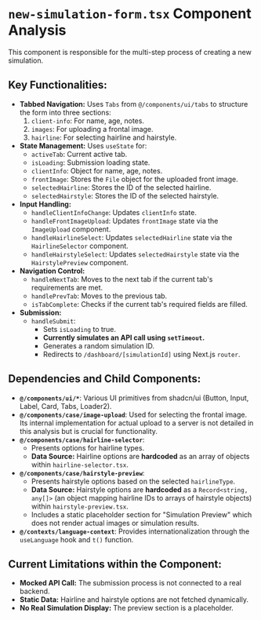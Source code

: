 # `new-simulation-form.tsx` Component Analysis

This component is responsible for the multi-step process of creating a new simulation.

## Key Functionalities:

*   **Tabbed Navigation:** Uses `Tabs` from `@/components/ui/tabs` to structure the form into three sections:
    1.  `client-info`: For name, age, notes.
    2.  `images`: For uploading a frontal image.
    3.  `hairline`: For selecting hairline and hairstyle.
*   **State Management:** Uses `useState` for:
    *   `activeTab`: Current active tab.
    *   `isLoading`: Submission loading state.
    *   `clientInfo`: Object for name, age, notes.
    *   `frontImage`: Stores the `File` object for the uploaded front image.
    *   `selectedHairline`: Stores the ID of the selected hairline.
    *   `selectedHairstyle`: Stores the ID of the selected hairstyle.
*   **Input Handling:**
    *   `handleClientInfoChange`: Updates `clientInfo` state.
    *   `handleFrontImageUpload`: Updates `frontImage` state via the `ImageUpload` component.
    *   `handleHairlineSelect`: Updates `selectedHairline` state via the `HairlineSelector` component.
    *   `handleHairstyleSelect`: Updates `selectedHairstyle` state via the `HairstylePreview` component.
*   **Navigation Control:**
    *   `handleNextTab`: Moves to the next tab if the current tab's requirements are met.
    *   `handlePrevTab`: Moves to the previous tab.
    *   `isTabComplete`: Checks if the current tab's required fields are filled.
*   **Submission:**
    *   `handleSubmit`:
        *   Sets `isLoading` to true.
        *   **Currently simulates an API call using `setTimeout`.**
        *   Generates a random simulation ID.
        *   Redirects to `/dashboard/[simulationId]` using Next.js `router`.

## Dependencies and Child Components:

*   **`@/components/ui/*`**: Various UI primitives from shadcn/ui (Button, Input, Label, Card, Tabs, Loader2).
*   **`@/components/case/image-upload`**: Used for selecting the frontal image. Its internal implementation for actual upload to a server is not detailed in this analysis but is crucial for functionality.
*   **`@/components/case/hairline-selector`**:
    *   Presents options for hairline types.
    *   **Data Source:** Hairline options are **hardcoded** as an array of objects within `hairline-selector.tsx`.
*   **`@/components/case/hairstyle-preview`**:
    *   Presents hairstyle options based on the selected `hairlineType`.
    *   **Data Source:** Hairstyle options are **hardcoded** as a `Record<string, any[]>` (an object mapping hairline IDs to arrays of hairstyle objects) within `hairstyle-preview.tsx`.
    *   Includes a static placeholder section for "Simulation Preview" which does not render actual images or simulation results.
*   **`@/contexts/language-context`**: Provides internationalization through the `useLanguage` hook and `t()` function.

## Current Limitations within the Component:

*   **Mocked API Call:** The submission process is not connected to a real backend.
*   **Static Data:** Hairline and hairstyle options are not fetched dynamically.
*   **No Real Simulation Display:** The preview section is a placeholder. 